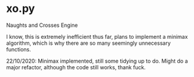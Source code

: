 # xo.py
Naughts and Crosses Engine

I know, this is extremely inefficient thus far, plans to implement a minimax algorithm, which is why there are so many seemingly unnecessary functions.

22/10/2020:
Minimax implemented, still some tidying up to do. Might do a major refactor, although the code still works, thank fuck.
